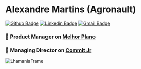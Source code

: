 # Alexandre Martins (Agronault) 
[![Github Badge](https://img.shields.io/badge/-Github-000?style=flat-square&logo=Github&logoColor=white&link=https://github.com/Agronault)](https://github.com/Agronault)
[![Linkedin Badge](https://img.shields.io/badge/-LinkedIn-blue?style=flat-square&logo=Linkedin&logoColor=white&link=https://www.linkedin.com/in/alexandre-martins-agronault/)](https://www.linkedin.com/in/alexandre-martins-agronault/)
[![Gmail Badge](https://img.shields.io/badge/-Gmail-c14438?style=flat-square&logo=Gmail&logoColor=white&link=mailto:alexandre@melhorplano.net)](mailto:alexandre@melhorplano.net)

### 🐷 Product Manager on [Melhor Plano](https://melhorplano.net/)
### 🦜 Managing Director on [Commit Jr](https://commitjr.com/)

![LhamaniaFrame](https://i.imgur.com/tAdv2HR.png)

<!--
**Agronault/agronault** is a ✨ _special_ ✨ repository because its `README.md` (this file) appears on your GitHub profile.

Here are some ideas to get you started:

- 🔭 I’m currently working on ...
- 🌱 I’m currently learning ...
- 👯 I’m looking to collaborate on ...
- 🤔 I’m looking for help with ...
- 💬 Ask me about ...
- 📫 How to reach me: ...
- 😄 Pronouns: ...
- ⚡ Fun fact: ...
-->
